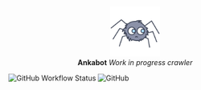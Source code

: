 <p align="center">
  <img src="docs/icon.png" height="100px" alt="ankabot icon" />
  <br/>
  <strong>Ankabot</strong>
  <i>Work in progress crawler</i>
</p>

<img alt="GitHub Workflow Status" src="https://img.shields.io/github/actions/workflow/status/hnaderi/ankabot/ci.yml?style=flat-square">
<img alt="GitHub" src="https://img.shields.io/github/license/hnaderi/ankabot?style=flat-square">

